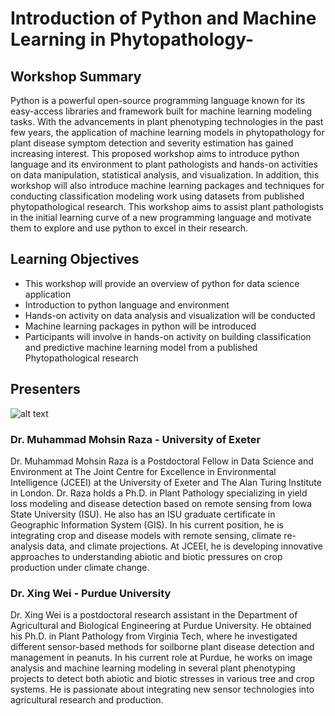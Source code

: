 # Introduction of Python and Machine Learning in Phytopathology-

## Workshop Summary
Python is a powerful open-source programming language known for its easy-access libraries and framework built for machine learning modeling tasks. With the advancements in plant phenotyping technologies in the past few years, the application of machine learning models in phytopathology for plant disease symptom detection and severity estimation has gained increasing interest. This proposed workshop aims to introduce python language and its environment to plant pathologists and hands-on activities on data manipulation, statistical analysis, and visualization. In addition, this workshop will also introduce machine learning packages and techniques for conducting classification modeling work using datasets from published phytopathological research. This workshop aims to assist plant pathologists in the initial learning curve of a new programming language and motivate them to explore and use python to excel in their research.

## Learning Objectives
- This workshop will provide an overview of python for data science application 
- Introduction to python language and environment 
- Hands-on activity on data analysis and visualization will be conducted 
- Machine learning packages in python will be introduced 
- Participants will involve in hands-on activity on building classification and predictive machine learning model from a published Phytopathological research

## Presenters

![alt text](https://github.com/MohsinRamay/Introduction-of-Python-and-Machine-Learning-in-Phytopathology-/tree/main/data/miscellaneous/20220317_095138909_iOS.jpg?raw=true)

### Dr. Muhammad Mohsin Raza - University of Exeter

Dr. Muhammad Mohsin Raza is a Postdoctoral Fellow in Data Science and Environment at The Joint Centre for Excellence in Environmental Intelligence (JCEEI) at the University of Exeter and The Alan Turing Institute in London. Dr. Raza holds a Ph.D. in Plant Pathology specializing in yield loss modeling and disease detection based on remote sensing from Iowa State University (ISU). He also has an ISU graduate certificate in Geographic Information System (GIS). In his current position, he is integrating crop and disease models with remote sensing, climate re-analysis data, and climate projections. At JCEEI, he is developing innovative approaches to understanding abiotic and biotic pressures on crop production under climate change.

### Dr. Xing Wei - Purdue University

Dr. Xing Wei is a postdoctoral research assistant in the Department of Agricultural and Biological Engineering at Purdue University. He obtained his Ph.D. in Plant Pathology from Virginia Tech, where he investigated different sensor-based methods for soilborne plant disease detection and management in peanuts. In his current role at Purdue, he works on image analysis and machine learning modeling in several plant phenotyping projects to detect both abiotic and biotic stresses in various tree and crop systems. He is passionate about integrating new sensor technologies into agricultural research and production.
